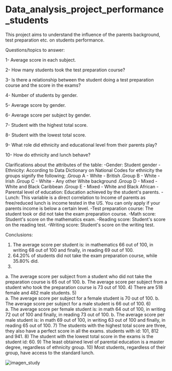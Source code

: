 # Data_analysis_project_performance_students

This project aims to understand the influence of the parents background, test preparation etc. on students performance.

Questions/topics to answer:

1-	Average score in each subject. 

2-	How many students took the test preparation course? 

3-	Is there a relationship between the student doing a test preparation course and the score in the exams?

4-	Number of students by gender.

5-	Average score by gender.

6-	Average score per subject by gender. 

7-	Student with the highest total score.

8-	Student with the lowest total score.

9-	What role did ethnicity and educational level from their parents play?

10-	How do ethnicity and lunch behave?

Clarifications about the attributes of the table:
-Gender: Student gender
-Ethnicity: According to Data Dictionary on National Codes for ethnicity the groups signify the following;
.Group A - White - British
.Group B - White - Irish
.Group C - White - Any other White background
.Group D - Mixed - White and Black Caribbean
.Group E - Mixed - White and Black African
-Parental level of education: Education achieved by the student's parents.
-Lunch: This variable is a direct correlation to Income of parents as free/reduced lunch is income tested in the US. You can only apply if your parents income is below a certain level.
-Test preparation course: The student took or did not take the exam preparation course.
-Math score: Student's score on the mathematics exam.
-Reading score: Student's score on the reading test.
-Writing score: Student's score on the writing test.

Conclusions:
1)	The average score per student is: in mathematics 66 out of 100, in writing 68 out of 100 and finally, in reading 69 out of 100.
2)	64.20% of students did not take the exam preparation course, while 35.80% did.
3)	
a.	The average score per subject from a student who did not take the preparation course is 65 out of 100.
b.	The average score per subject from a student who took the preparation course is 73 out of 100.
4)	There are 518 female and 482 male students.
5)	
a.	The average score per subject for a female student is 70 out of 100.
b.	The average score per subject for a male student is 66 out of 100.
6)	
a.	The average score per female student is: in math 64 out of 100, in writing 72 out of 100 and finally, in reading 73 out of 100.
b.	The average score per male student is: in math 69 out of 100, in writing 63 out of 100 and finally, in reading 65 out of 100.
7)	The students with the highest total score are three, they also have a perfect score in all the exams. students with id: 101, 812 and 941.
8)	The student with the lowest total score in the exams is the student id: 60.
9)	The least obtained level of parental education is a master degree, regardless of ethnicity group.
10)	Most students, regardless of their group, have access to the standard lunch.

![imagen_study](https://github.com/ignacio-caprara/Project_performance_students/assets/169360596/4edff078-8686-4876-b883-8a9fe29f374f)

